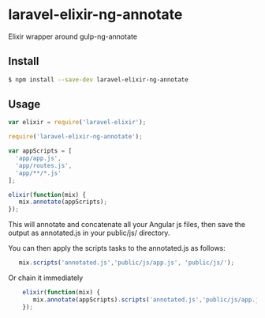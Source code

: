 # laravel-elixir-ng-annotate

Elixir wrapper around gulp-ng-annotate

## Install

```bash
$ npm install --save-dev laravel-elixir-ng-annotate
```

## Usage

```js
var elixir = require('laravel-elixir');

require('laravel-elixir-ng-annotate');

var appScripts = [
  'app/app.js',
  'app/routes.js',
  'app/**/*.js'
];

elixir(function(mix) {
   mix.annotate(appScripts);
});
```

This will annotate and concatenate all your Angular js files, then save the output as annotated.js in your public/js/ directory.

You can then apply the scripts tasks to the annotated.js as follows:

```js
   mix.scripts('annotated.js','public/js/app.js', 'public/js/');
```

Or chain it immediately

```js
    elixir(function(mix) {
       mix.annotate(appScripts).scripts('annotated.js','public/js/app.js', 'public/js/');
    });
```

